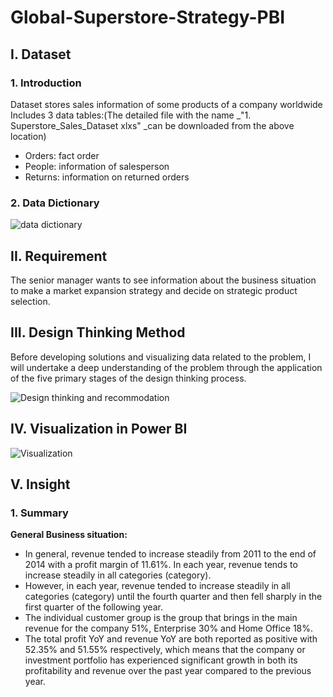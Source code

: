 # Global-Superstore-Strategy-PBI
## I. Dataset
### 1. Introduction
Dataset stores sales information of some products of a company worldwide
Includes 3 data tables:(The detailed file with the name _"1. Superstore_Sales_Dataset xlxs" _can be downloaded from the above location)

* Orders: fact order
* People: information of salesperson
* Returns: information on returned orders

### 2. Data Dictionary

![data dictionary](https://github.com/MinhTin29/Global-Superstore-Strategy-PBI/assets/104016398/85849884-a7ea-421b-9384-5882fe249ec0)

## II. Requirement
The senior manager wants to see information about the business situation to make a market expansion strategy and decide on strategic product selection.

## III. Design Thinking Method
Before developing solutions and visualizing data related to the problem, I will undertake a deep understanding of the problem through the application of the five primary stages of the design thinking process.

![Design thinking and recommodation](https://github.com/MinhTin29/Global-Superstore-Strategy-PBI/assets/104016398/74121e3c-2450-41c8-8259-11a8b751b029)

## IV. Visualization in Power BI

![Visualization](https://github.com/MinhTin29/Global-Superstore-Strategy-PBI/assets/104016398/e01711e7-0cfa-46b1-b49a-cf8a28bbd2f8)

## V. Insight
### 1. Summary
**General Business situation:** 
* In general, revenue tended to increase steadily from 2011 to the end of 2014 with a profit margin of 11.61%. In each year, revenue tends to increase steadily in all categories (category).
* However, in each year, revenue tended to increase steadily in all categories (category) until the fourth quarter and then fell sharply in the first quarter of the following year.
* The individual customer group is the group that brings in the main revenue for the company 51%, Enterprise 30% and Home Office 18%.
* The total profit YoY and revenue YoY are both reported as positive with 52.35% and 51.55% respectively, which means that the company or investment portfolio has experienced significant growth in both its profitability and revenue over the past year compared to the previous year.



